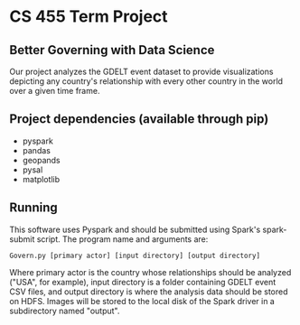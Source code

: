# CS 455 Term Project
## Better Governing with Data Science

Our project analyzes the GDELT event dataset to provide visualizations depicting any country's relationship with every other country in the world over a given time frame. 

## Project dependencies (available through pip)
- pyspark
- pandas
- geopands
- pysal
- matplotlib

## Running
This software uses Pyspark and should be submitted using Spark's spark-submit script. The program name and arguments are:

```
Govern.py [primary actor] [input directory] [output directory]
```

Where primary actor is the country whose relationships should be analyzed ("USA", for example), input directory is a folder containing GDELT event CSV files, and output directory is where the analysis data should be stored on HDFS. Images will be stored to the local disk of the Spark driver in a subdirectory named "output". 